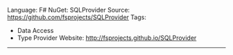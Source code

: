 Language: F#
NuGet: SQLProvider
Source: https://github.com/fsprojects/SQLProvider
Tags:
  - Data Access
  - Type Provider
Website: http://fsprojects.github.io/SQLProvider
---
